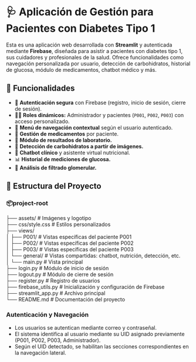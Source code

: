 # 🩺 Aplicación de Gestión para Pacientes con Diabetes Tipo 1

Esta es una aplicación web desarrollada con **Streamlit** y autenticada mediante **Firebase**, diseñada para asistir a pacientes con diabetes tipo 1, sus cuidadores y profesionales de la salud. Ofrece funcionalidades como navegación personalizada por usuario, detección de carbohidratos, historial de glucosa, módulo de medicamentos, chatbot médico y más.

## 🚀 Funcionalidades

- 🔐 **Autenticación segura** con Firebase (registro, inicio de sesión, cierre de sesión).
- 👨‍⚕️ **Roles dinámicos:** Administrador y pacientes (`P001`, `P002`, `P003`) con acceso personalizado.
- 🧭 **Menú de navegación contextual** según el usuario autenticado.
- 💉 **Gestión de medicamentos** por paciente.
- 🥼 **Módulo de resultados de laboratorio.**
- 🥘 **Detección de carbohidratos a partir de imágenes.**
- 🤖 **Chatbot clínico** y asistente virtual nutricional.
- 📊 **Historial de mediciones de glucosa.**
- 🧠 **Análisis de filtrado glomerular.**

## 📁 Estructura del Proyecto

### 📦project-root
├── assets/ # Imágenes y logotipo  
├── css/style.css # Estilos personalizados  
├── views/  
│ ├── P001/ # Vistas específicas del paciente P001  
│ ├── P002/ # Vistas específicas del paciente P002  
│ ├── P003/ # Vistas específicas del paciente P003  
│ └── general/ # Vistas compartidas: chatbot, nutrición, detección, etc.  
│ └── main.py # Vista principal  
├── login.py # Módulo de inicio de sesión  
├── logout.py # Módulo de cierre de sesión  
├── register.py # Registro de usuarios  
├── firebase_utils.py # Inicialización y configuración de Firebase  
├── streamlit_app.py # Archivo principal  
└── README.md # Documentación del proyecto  

### **Autenticación y Navegación**

- Los usuarios se autentican mediante correo y contraseñal. 
- El sistema identifica al usuario mediante su UID asignado previamente (P001, P002, P003, Administrador).
- Según el UID detectado, se habilitan las secciones correspondientes en la navegación lateral.

